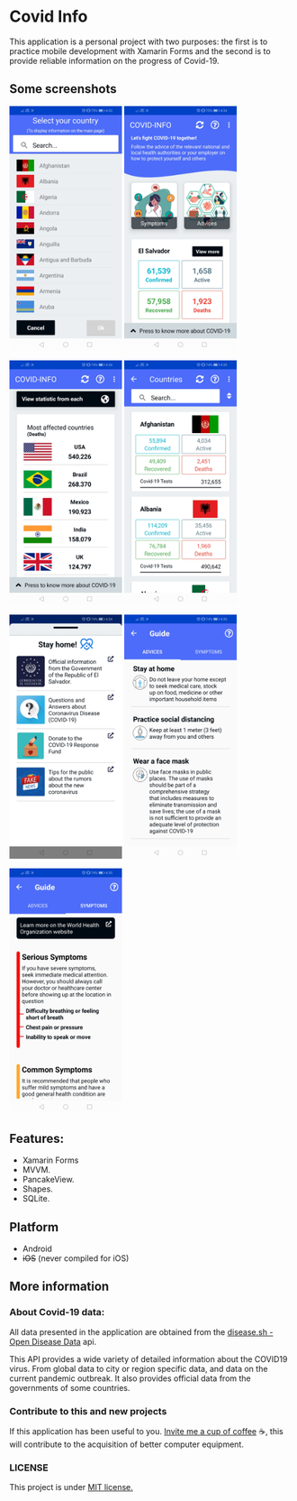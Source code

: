 # Covid Info
This application is a personal project with two purposes: 
the first is to practice mobile development with Xamarin Forms
and the second is to provide reliable information on the progress of Covid-19.

## Some screenshots

<img alt="Country selection screenshot" src="https://raw.githubusercontent.com/ralfId/AppScreenshots/main/App_Covi_Info/screen_1.jpg" width="200"/>   <img alt="Main page app screenshot 1" src="https://raw.githubusercontent.com/ralfId/AppScreenshots/main/App_Covi_Info/screen_2.jpg" width="200"/>

<img alt="Main page app screenshot 2" src="https://raw.githubusercontent.com/ralfId/AppScreenshots/main/App_Covi_Info/screen_3.jpg" width="200"/>   <img alt="countries page app screenshot" src="https://raw.githubusercontent.com/ralfId/AppScreenshots/main/App_Covi_Info/screen_4.jpg" width="200"/>

<img alt="External information about COVID19 screenshot" src="https://raw.githubusercontent.com/ralfId/AppScreenshots/main/App_Covi_Info/screen_5.jpg" width="200"/>    <img alt="Advices page screenshot" src="https://raw.githubusercontent.com/ralfId/AppScreenshots/main/App_Covi_Info/screen_6.jpg" width="200"/>

<img alt="Symptoms page screenshot" src="https://raw.githubusercontent.com/ralfId/AppScreenshots/main/App_Covi_Info/screen_7.jpg" width="200"/>


## Features:
* Xamarin Forms
* MVVM.
* PancakeView.
* Shapes.
* SQLite.

## Platform
- Android
- ~~iOS~~ (never compiled for iOS)






## More information

### About Covid-19 data:

All data presented in the application are obtained from the [disease.sh - Open Disease Data](https://disease.sh/) api.

This API provides a wide variety of detailed information about the COVID19 virus.
From global data to city or region specific data, and data on the current pandemic outbreak.
It also provides official data from the governments of some countries.


### Contribute to this and new projects
If this application has been useful to you.
[Invite me a cup of coffee](https://paypal.me/rafaelibanezD?locale.x=es_XC) :coffee:, this will contribute to the acquisition of better computer equipment.

### LICENSE
This project is under [MIT license.](https://github.com/ralfId/CovidInfo/blob/master/LICENSE)





